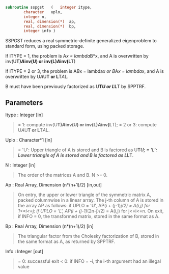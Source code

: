 ```fortran
subroutine sspgst	(	integer	itype,
		character	uplo,
		integer	n,
		real, dimension(*)	ap,
		real, dimension(*)	bp,
		integer	info )
```

 SSPGST reduces a real symmetric-definite generalized eigenproblem
 to standard form, using packed storage.

 If ITYPE = 1, the problem is A*x = lambda*B*x,
 and A is overwritten by inv(U**T)*A*inv(U) or inv(L)*A*inv(L**T)

 If ITYPE = 2 or 3, the problem is A*B*x = lambda*x or
 B*A*x = lambda*x, and A is overwritten by U*A*U**T or L**T*A*L.

 B must have been previously factorized as U**T*U or L*L**T by SPPTRF.

## Parameters
Itype : Integer [in]
> = 1: compute inv(U**T)*A*inv(U) or inv(L)*A*inv(L**T);
> = 2 or 3: compute U*A*U**T or L**T*A*L.

Uplo : Character*1 [in]
> = 'U':  Upper triangle of A is stored and B is factored as
> U**T*U;
> = 'L':  Lower triangle of A is stored and B is factored as
> L*L**T.

N : Integer [in]
> The order of the matrices A and B.  N >= 0.

Ap : Real Array, Dimension (n*(n+1)/2) [in,out]
> On entry, the upper or lower triangle of the symmetric matrix
> A, packed columnwise in a linear array.  The j-th column of A
> is stored in the array AP as follows:
> if UPLO = 'U', AP(i + (j-1)*j/2) = A(i,j) for 1<=i<=j;
> if UPLO = 'L', AP(i + (j-1)*(2n-j)/2) = A(i,j) for j<=i<=n.
> On exit, if INFO = 0, the transformed matrix, stored in the
> same format as A.

Bp : Real Array, Dimension (n*(n+1)/2) [in]
> The triangular factor from the Cholesky factorization of B,
> stored in the same format as A, as returned by SPPTRF.

Info : Integer [out]
> = 0:  successful exit
> < 0:  if INFO = -i, the i-th argument had an illegal value

